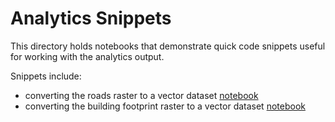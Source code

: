 # Analytics Snippets

This directory holds notebooks that demonstrate quick code snippets useful
for working with the analytics output.

Snippets include:
- converting the roads raster to a vector dataset [notebook](roads_as_vector.ipynb)
- converting the building footprint raster to a vector dataset [notebook](building_footprints_as_vector.ipynb)
